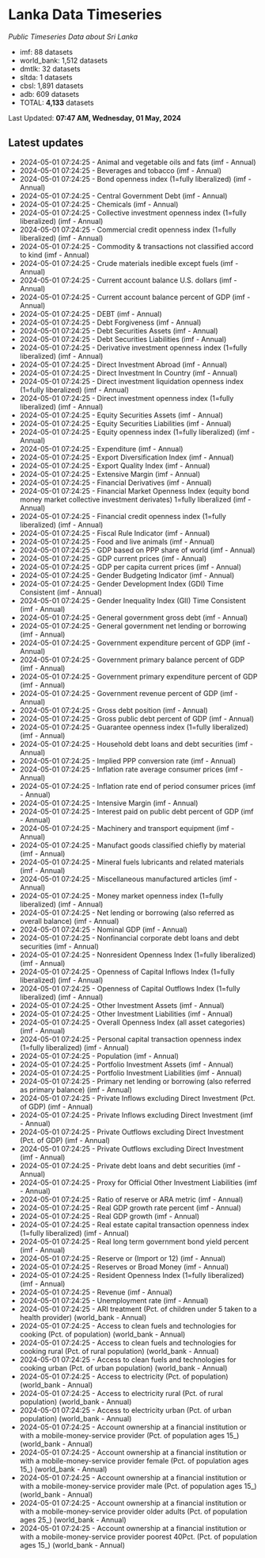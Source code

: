 # Lanka Data Timeseries
*Public Timeseries Data about Sri Lanka*

* imf: 88 datasets
* world_bank: 1,512 datasets
* dmtlk: 32 datasets
* sltda: 1 datasets
* cbsl: 1,891 datasets
* adb: 609 datasets
* TOTAL: **4,133** datasets

Last Updated: **07:47 AM, Wednesday, 01 May, 2024**

## Latest updates

* 2024-05-01 07:24:25 - Animal and vegetable oils and fats (imf - Annual)
* 2024-05-01 07:24:25 - Beverages and tobacco (imf - Annual)
* 2024-05-01 07:24:25 - Bond openness index (1=fully liberalized) (imf - Annual)
* 2024-05-01 07:24:25 - Central Government Debt (imf - Annual)
* 2024-05-01 07:24:25 - Chemicals (imf - Annual)
* 2024-05-01 07:24:25 - Collective investment openness index (1=fully liberalized) (imf - Annual)
* 2024-05-01 07:24:25 - Commercial credit openness index (1=fully liberalized) (imf - Annual)
* 2024-05-01 07:24:25 - Commodity & transactions not classified accord to kind (imf - Annual)
* 2024-05-01 07:24:25 - Crude materials inedible except fuels (imf - Annual)
* 2024-05-01 07:24:25 - Current account balance U.S. dollars (imf - Annual)
* 2024-05-01 07:24:25 - Current account balance percent of GDP (imf - Annual)
* 2024-05-01 07:24:25 - DEBT (imf - Annual)
* 2024-05-01 07:24:25 - Debt Forgiveness (imf - Annual)
* 2024-05-01 07:24:25 - Debt Securities Assets (imf - Annual)
* 2024-05-01 07:24:25 - Debt Securities Liabilities (imf - Annual)
* 2024-05-01 07:24:25 - Derivative investment openness index (1=fully liberalized) (imf - Annual)
* 2024-05-01 07:24:25 - Direct Investment Abroad (imf - Annual)
* 2024-05-01 07:24:25 - Direct Investment In Country (imf - Annual)
* 2024-05-01 07:24:25 - Direct investment liquidation openness index (1=fully liberalized) (imf - Annual)
* 2024-05-01 07:24:25 - Direct investment openness index (1=fully liberalized) (imf - Annual)
* 2024-05-01 07:24:25 - Equity Securities Assets (imf - Annual)
* 2024-05-01 07:24:25 - Equity Securities Liabilities (imf - Annual)
* 2024-05-01 07:24:25 - Equity openness index (1=fully liberalized) (imf - Annual)
* 2024-05-01 07:24:25 - Expenditure (imf - Annual)
* 2024-05-01 07:24:25 - Export Diversification Index (imf - Annual)
* 2024-05-01 07:24:25 - Export Quality Index (imf - Annual)
* 2024-05-01 07:24:25 - Extensive Margin (imf - Annual)
* 2024-05-01 07:24:25 - Financial Derivatives (imf - Annual)
* 2024-05-01 07:24:25 - Financial Market Openness Index (equity bond money market collective investment derivates) 1=fully liberalized (imf - Annual)
* 2024-05-01 07:24:25 - Financial credit openness index (1=fully liberalized) (imf - Annual)
* 2024-05-01 07:24:25 - Fiscal Rule Indicator (imf - Annual)
* 2024-05-01 07:24:25 - Food and live animals (imf - Annual)
* 2024-05-01 07:24:25 - GDP based on PPP share of world (imf - Annual)
* 2024-05-01 07:24:25 - GDP current prices (imf - Annual)
* 2024-05-01 07:24:25 - GDP per capita current prices (imf - Annual)
* 2024-05-01 07:24:25 - Gender Budgeting Indicator (imf - Annual)
* 2024-05-01 07:24:25 - Gender Development Index (GDI) Time Consistent (imf - Annual)
* 2024-05-01 07:24:25 - Gender Inequality Index (GII) Time Consistent (imf - Annual)
* 2024-05-01 07:24:25 - General government gross debt (imf - Annual)
* 2024-05-01 07:24:25 - General government net lending or borrowing (imf - Annual)
* 2024-05-01 07:24:25 - Government expenditure percent of GDP (imf - Annual)
* 2024-05-01 07:24:25 - Government primary balance percent of GDP (imf - Annual)
* 2024-05-01 07:24:25 - Government primary expenditure percent of GDP (imf - Annual)
* 2024-05-01 07:24:25 - Government revenue percent of GDP (imf - Annual)
* 2024-05-01 07:24:25 - Gross debt position (imf - Annual)
* 2024-05-01 07:24:25 - Gross public debt percent of GDP (imf - Annual)
* 2024-05-01 07:24:25 - Guarantee openness index (1=fully liberalized) (imf - Annual)
* 2024-05-01 07:24:25 - Household debt loans and debt securities (imf - Annual)
* 2024-05-01 07:24:25 - Implied PPP conversion rate (imf - Annual)
* 2024-05-01 07:24:25 - Inflation rate average consumer prices (imf - Annual)
* 2024-05-01 07:24:25 - Inflation rate end of period consumer prices (imf - Annual)
* 2024-05-01 07:24:25 - Intensive Margin (imf - Annual)
* 2024-05-01 07:24:25 - Interest paid on public debt percent of GDP (imf - Annual)
* 2024-05-01 07:24:25 - Machinery and transport equipment (imf - Annual)
* 2024-05-01 07:24:25 - Manufact goods classified chiefly by material (imf - Annual)
* 2024-05-01 07:24:25 - Mineral fuels lubricants and related materials (imf - Annual)
* 2024-05-01 07:24:25 - Miscellaneous manufactured articles (imf - Annual)
* 2024-05-01 07:24:25 - Money market openness index (1=fully liberalized) (imf - Annual)
* 2024-05-01 07:24:25 - Net lending or borrowing (also referred as overall balance) (imf - Annual)
* 2024-05-01 07:24:25 - Nominal GDP (imf - Annual)
* 2024-05-01 07:24:25 - Nonfinancial corporate debt loans and debt securities (imf - Annual)
* 2024-05-01 07:24:25 - Nonresident Openness Index (1=fully liberalized) (imf - Annual)
* 2024-05-01 07:24:25 - Openness of Capital Inflows Index (1=fully liberalized) (imf - Annual)
* 2024-05-01 07:24:25 - Openness of Capital Outflows Index (1=fully liberalized) (imf - Annual)
* 2024-05-01 07:24:25 - Other Investment Assets (imf - Annual)
* 2024-05-01 07:24:25 - Other Investment Liabilities (imf - Annual)
* 2024-05-01 07:24:25 - Overall Openness Index (all asset categories) (imf - Annual)
* 2024-05-01 07:24:25 - Personal capital transaction openness index (1=fully liberalized) (imf - Annual)
* 2024-05-01 07:24:25 - Population (imf - Annual)
* 2024-05-01 07:24:25 - Portfolio Investment Assets (imf - Annual)
* 2024-05-01 07:24:25 - Portfolio Investment Liabilities (imf - Annual)
* 2024-05-01 07:24:25 - Primary net lending or borrowing (also referred as primary balance) (imf - Annual)
* 2024-05-01 07:24:25 - Private Inflows excluding Direct Investment (Pct. of GDP) (imf - Annual)
* 2024-05-01 07:24:25 - Private Inflows excluding Direct Investment (imf - Annual)
* 2024-05-01 07:24:25 - Private Outflows excluding Direct Investment (Pct. of GDP) (imf - Annual)
* 2024-05-01 07:24:25 - Private Outflows excluding Direct Investment (imf - Annual)
* 2024-05-01 07:24:25 - Private debt loans and debt securities (imf - Annual)
* 2024-05-01 07:24:25 - Proxy for Official Other Investment Liabilities (imf - Annual)
* 2024-05-01 07:24:25 - Ratio of reserve or ARA metric (imf - Annual)
* 2024-05-01 07:24:25 - Real GDP growth rate percent (imf - Annual)
* 2024-05-01 07:24:25 - Real GDP growth (imf - Annual)
* 2024-05-01 07:24:25 - Real estate capital transaction openness index (1=fully liberalized) (imf - Annual)
* 2024-05-01 07:24:25 - Real long term government bond yield percent (imf - Annual)
* 2024-05-01 07:24:25 - Reserve or (Import or 12) (imf - Annual)
* 2024-05-01 07:24:25 - Reserves or Broad Money (imf - Annual)
* 2024-05-01 07:24:25 - Resident Openness Index (1=fully liberalized) (imf - Annual)
* 2024-05-01 07:24:25 - Revenue (imf - Annual)
* 2024-05-01 07:24:25 - Unemployment rate (imf - Annual)
* 2024-05-01 07:24:25 - ARI treatment (Pct. of children under 5 taken to a health provider) (world_bank - Annual)
* 2024-05-01 07:24:25 - Access to clean fuels and technologies for cooking (Pct. of population) (world_bank - Annual)
* 2024-05-01 07:24:25 - Access to clean fuels and technologies for cooking rural (Pct. of rural population) (world_bank - Annual)
* 2024-05-01 07:24:25 - Access to clean fuels and technologies for cooking urban (Pct. of urban population) (world_bank - Annual)
* 2024-05-01 07:24:25 - Access to electricity (Pct. of population) (world_bank - Annual)
* 2024-05-01 07:24:25 - Access to electricity rural (Pct. of rural population) (world_bank - Annual)
* 2024-05-01 07:24:25 - Access to electricity urban (Pct. of urban population) (world_bank - Annual)
* 2024-05-01 07:24:25 - Account ownership at a financial institution or with a mobile-money-service provider (Pct. of population ages 15_) (world_bank - Annual)
* 2024-05-01 07:24:25 - Account ownership at a financial institution or with a mobile-money-service provider female (Pct. of population ages 15_) (world_bank - Annual)
* 2024-05-01 07:24:25 - Account ownership at a financial institution or with a mobile-money-service provider male (Pct. of population ages 15_) (world_bank - Annual)
* 2024-05-01 07:24:25 - Account ownership at a financial institution or with a mobile-money-service provider older adults (Pct. of population ages 25_) (world_bank - Annual)
* 2024-05-01 07:24:25 - Account ownership at a financial institution or with a mobile-money-service provider poorest 40Pct. (Pct. of population ages 15_) (world_bank - Annual)